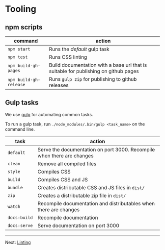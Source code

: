 # Tooling

## npm scripts

| command                | action                                                                              |
| ---------------------- | ----------------------------------------------------------------------------------- |
| `npm start`            | Runs the _default_ gulp task                                                        |
| `npm test`             | Runs CSS linting                                                                    |
| `npm build-gh-pages`   | Build documentation with a base url that is suitable for publishing on github pages |
| `npm build-gh-release` | Runs `gulp zip` for publishing to github releases                                   |

## Gulp tasks

We use [gulp](https://gulpjs.com/) for automating common tasks.

To run a gulp task, run `./node_modules/.bin/gulp <task_name>` on the command line.

| task         | action                                                                 |
| ------------ | ---------------------------------------------------------------------- |
| `default`    | Serve the documentation on port 3000. Recompile when there are changes |
| `clean`      | Remove all compiled files                                              |
| `style`      | Compiles CSS                                                           |
| `build`      | Compiles CSS and JS                                                    |
| `bundle`     | Creates distributable CSS and JS files in `dist/`                      |
| `zip`        | Creates a distributable zip file in `dist/`                            |
| `watch`      | Recompile documentation and distributables when there are changes      |
| `docs:build` | Recompile documentation                                                |
| `docs:serve` | Serve documentation on port 3000                                       |

---

Next: [Linting](linting.md)
